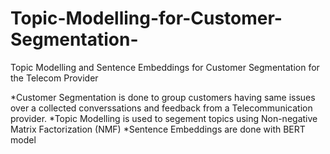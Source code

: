 # Topic-Modelling-for-Customer-Segmentation-
Topic Modelling and Sentence Embeddings for Customer Segmentation for the Telecom Provider

*Customer Segmentation is done to group customers having same issues over a collected converssations and feedback from a Telecommunication provider.
*Topic Modelling is used to segement topics using Non-negative Matrix Factorization (NMF)
*Sentence Embeddings are done with BERT model

